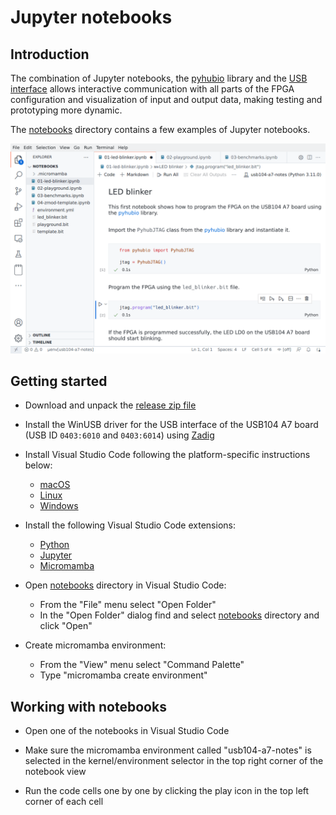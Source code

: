 # Jupyter notebooks

## Introduction

The combination of Jupyter notebooks, the [pyhubio](https://github.com/pavel-demin/pyhubio) library and the [USB interface](/usb-interface/) allows interactive communication with all parts of the FPGA configuration and visualization of input and output data, making testing and prototyping more dynamic.

The [notebooks]($source$/notebooks) directory contains a few examples of Jupyter notebooks.

![Jupyter notebooks](/img/jupyter-notebooks.png)

## Getting started

- Download and unpack the [release zip file]($release_file$)

- Install the WinUSB driver for the USB interface of the USB104 A7 board (USB ID `0403:6010` and `0403:6014`) using [Zadig](https://zadig.akeo.ie)

- Install Visual Studio Code following the platform-specific instructions below:

  - [macOS](https://code.visualstudio.com/docs/setup/mac)
  - [Linux](https://code.visualstudio.com/docs/setup/linux)
  - [Windows](https://code.visualstudio.com/docs/setup/windows)

- Install the following Visual Studio Code extensions:

  - [Python](https://marketplace.visualstudio.com/items?itemName=ms-python.python)
  - [Jupyter](https://marketplace.visualstudio.com/items?itemName=ms-toolsai.jupyter)
  - [Micromamba](https://marketplace.visualstudio.com/items?itemName=corker.vscode-micromamba)

- Open [notebooks]($source$/notebooks) directory in Visual Studio Code:

  - From the "File" menu select "Open Folder"
  - In the "Open Folder" dialog find and select [notebooks]($source$/notebooks) directory and click "Open"

- Create micromamba environment:
  - From the "View" menu select "Command Palette"
  - Type "micromamba create environment"

## Working with notebooks

- Open one of the notebooks in Visual Studio Code

- Make sure the micromamba environment called "usb104-a7-notes" is selected in the kernel/environment selector in the top right corner of the notebook view

- Run the code cells one by one by clicking the play icon in the top left corner of each cell
